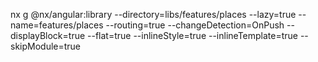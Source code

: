 nx g @nx/angular:library --directory=libs/features/places --lazy=true --name=features/places --routing=true --changeDetection=OnPush --displayBlock=true --flat=true --inlineStyle=true --inlineTemplate=true --skipModule=true
